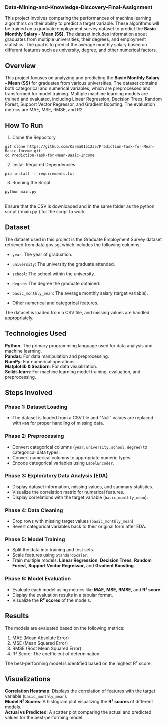 ### Data-Mining-and-Knowledge-Discovery-Final-Assignment


This project involves comparing the performances of machine learning algorithms on their ability to predict a target variable. These algorithms will be trained on a graduate employment survey dataset to predict the **Basic Monthly Salary - Mean (S$)**. The dataset includes information about graduates from multiple universities, their degrees, and employment statistics. The goal is to predict the average monthly salary based on different features such as university, degree, and other numerical factors.

## Overview

This project focuses on analyzing and predicting the **Basic Monthly Salary - Mean (S$)** for graduates from various universities. The dataset contains both categorical and numerical variables, which are preprocessed and transformed for model training. Multiple machine learning models are trained and evaluated, including Linear Regression, Decision Trees, Random Forest, Support Vector Regressor, and Gradient Boosting. The evaluation metrics are MAE, MSE, RMSE, and R2. 

## How To Run

1. Clone the Repository 
 
 ```
 git clone https://github.com/Karma0151235/Prediction-Task-for-Mean-Basic-Income.git 
 cd Prediction-Task-for-Mean-Basic-Income
 ```

2. Install Required Dependencies 
 
 ```
 pip install -r requirements.txt
 ```

3. Running the Script 
 
 ```
 python main.py
 ```


</br>
Ensure that the CSV is downloaded and in the same folder as the python script (`main.py`) for the script to work. 

## Dataset 
The dataset used in this project is the Graduate Employment Survey dataset retrieved from data.gov.sg, which includes the following columns:

- `year`: The year of graduation. 

- `university`: The university the graduate attended. 

- `school`: The school within the university. 

- `degree`: The degree the graduate obtained. 

- `basic_monthly_mean`: The average monthly salary (target variable). 

- Other numerical and categorical features. 

The dataset is loaded from a CSV file, and missing values are handled appropriately. 

## Technologies Used

**Python**: The primary programming language used for data analysis and machine learning. <br/>
**Pandas**: For data manipulation and preprocessing. <br/>
**NumPy**: For numerical operations. <br/>
**Matplotlib & Seaborn**: For data visualization. <br/>
**Scikit-learn**: For machine learning model training, evaluation, and preprocessing. <br/>

## Steps Involved

### Phase 1: Dataset Loading

 - The dataset is loaded from a CSV file and "Null" values are replaced with `NaN` for proper handling of missing data.


### Phase 2: Preprocessing

 - Convert categorical columns (`year`, `university`, `school`, `degree`) to categorical data types.
 - Convert numerical columns to appropriate numeric types.
 - Encode categorical variables using `LabelEncoder`.


### Phase 3: Exploratory Data Analysis (EDA)

 - Display dataset information, missing values, and summary statistics.
 - Visualize the correlation matrix for numerical features.
 - Display correlations with the target variable (`basic_monthly_mean`).


### Phase 4: Data Cleaning

 - Drop rows with missing target values (`basic_monthly_mean`).
 - Revert categorical variables back to their original form after EDA.


### Phase 5: Model Training

 - Split the data into training and test sets.
 - Scale features using `StandardScaler`.
 - Train multiple models: **Linear Regression**, **Decision Trees**, **Random Forest**, **Support Vector Regressor**, and **Gradient Boosting**.


### Phase 6: Model Evaluation

 - Evaluate each model using metrics like **MAE**, **MSE**, **RMSE**, and **R² score**.
 - Display the evaluation results in a tabular format.
 - Visualize the **R² scores** of the models.


## Results
The models are evaluated based on the following metrics:
</br>

 1. MAE (Mean Absolute Error)
 2. MSE (Mean Squared Error)
 3. RMSE (Root Mean Squared Error)
 4. R² Score: The coefficient of determination.

The best-performing model is identified based on the highest R² score.

## Visualizations
**Correlation Heatmap**: Displays the correlation of features with the target variable (`basic_monthly_mean`). <br/>
**Model R² Scores**: A histogram plot visualizing the **R² scores** of different models. <br/>
**Actual vs Predicted**: A scatter plot comparing the actual and predicted values for the best-performing model. <br/>
